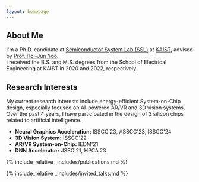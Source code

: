 ```yaml
---
layout: homepage
---
```


## About Me

I'm a Ph.D. candidate at [Semiconductor System Lab (SSL)](http://ssl.kaist.ac.kr) at [KAIST](https://kaist.ac.kr), advised by [Prof. Hoi-Jun Yoo](http://ssl.kaist.ac.kr/Professor.php).  
I received the B.S. and M.S. degrees from the School of Electrical Engineering at KAIST in 2020 and 2022, respectively.
  
  

## Research Interests
My current research interests include energy-efficient System-on-Chip design, especially focused on AI-powered AR/VR and 3D vision systems. Over the past 4 years, I have participated in the design of 3 silicon chips related to artificial intelligence.
- **Neural Graphics Acceleration:** ISSCC'23, ASSCC'23, ISSCC'24
- **3D Vision System:** ISSCC'22
- **AR/VR System-on-Chip:** IEDM'21
- **DNN Accelerator:** JSSC'21, HPCA'23
  

  
{% include_relative _includes/publications.md %}
  

{% include_relative _includes/invited_talks.md %}  

  
